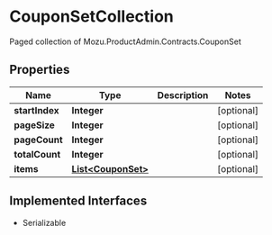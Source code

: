 

# CouponSetCollection

Paged collection of Mozu.ProductAdmin.Contracts.CouponSet

## Properties

| Name | Type | Description | Notes |
|------------ | ------------- | ------------- | -------------|
|**startIndex** | **Integer** |  |  [optional] |
|**pageSize** | **Integer** |  |  [optional] |
|**pageCount** | **Integer** |  |  [optional] |
|**totalCount** | **Integer** |  |  [optional] |
|**items** | [**List&lt;CouponSet&gt;**](CouponSet.md) |  |  [optional] |


## Implemented Interfaces

* Serializable


